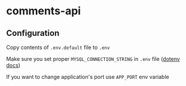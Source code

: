 # comments-api

## Configuration

Copy contents of `.env.default` file to `.env`

Make sure you set proper `MYSQL_CONNECTION_STRING` in `.env` file ([dotenv docs](https://www.npmjs.com/package/dotenv))

If you want to change application's port use `APP_PORT` env variable
